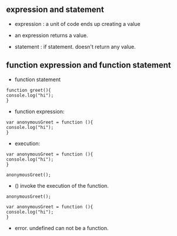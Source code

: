 ## expression and statement

- expression : a unit of code ends up creating a value
- an expression returns a value.

- statement : if statement. doesn't return any value.

## function expression and function statement

- function statement
```
function greet(){
console.log("hi");
}
```

- function expression:
```
var anonymousGreet = function (){
console.log("hi");
}
```

- execution:
```
var anonymousGreet = function (){
console.log("hi");
}

anonymousGreet();
```
- () invoke the execution of the function.

```
anonymousGreet();

var anonymousGreet = function (){
console.log("hi");
}
```
- error. undefined can not be a function.

```

```
